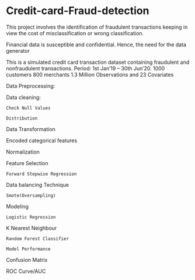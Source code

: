# Credit-card-Fraud-detection

This project involves the identification of fraudulent transactions keeping in view the cost of misclassification or wrong classification.

Financial data is susceptible and confidential. Hence, the need for the data generator

This is a simulated credit card transaction dataset containing fraudulent and nonfraudulent transactions. Period: 1st Jan’19 – 30th Jun’20. 1000 customers 800 merchants 1.3 Million Observations and 23 Covariates

Data Preprocessing:

Data cleaning:
	
    Check Null Values
  
    Distribution
  
   Data Transformation
  
   Encoded categorical features
	
   Normalization
  
   Feature Selection
  
    Forward Stepwise Regression

 Data balancing Technique
  
    Smote(Oversampling)

Modeling
  
    Logistic Regression
  
   K Nearest Neighbour
  
    Random Forest Classifier

    Model Performance

Confusion Matrix

  ROC Curve/AUC
